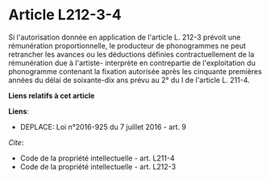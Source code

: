 # Article L212-3-4

Si l'autorisation donnée en application de l'article L. 212-3 prévoit une rémunération proportionnelle, le producteur de
phonogrammes ne peut retrancher les avances ou les déductions définies contractuellement de la rémunération due à l'artiste-
interprète en contrepartie de l'exploitation du phonogramme contenant la fixation autorisée après les cinquante premières
années du délai de soixante-dix ans prévu au 2° du I de l'article L. 211-4.

**Liens relatifs à cet article**

**Liens**:

  - DEPLACE: Loi n°2016-925 du 7 juillet 2016 - art. 9

_Cite_:

  - Code de la propriété intellectuelle - art. L211-4
  - Code de la propriété intellectuelle - art. L212-3
